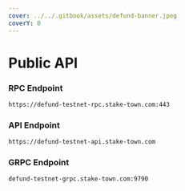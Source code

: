 ```yaml
---
cover: ../../.gitbook/assets/defund-banner.jpeg
coverY: 0
---
```


# Public API

### **RPC Endpoint**

```bash
https://defund-testnet-rpc.stake-town.com:443
```

### **API Endpoint**

```bash
https://defund-testnet-api.stake-town.com
```

### **GRPC Endpoint**

```bash
defund-testnet-grpc.stake-town.com:9790
```
